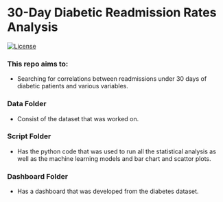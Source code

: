# 30-Day Diabetic Readmission Rates Analysis

[![License](https://img.shields.io/badge/License-MIT-blue.svg)](https://opensource.org/licenses/MIT)

### This repo aims to:

* Searching for correlations between readmissions under 30 days of diabetic patients and various variables.

### Data Folder

* Consist of the dataset that was worked on.

### Script Folder

* Has the python code that was used to run all the statistical analysis as well as the machine learning models and bar chart and scattor plots.

### Dashboard Folder 

* Has a dashboard that was developed from the diabetes dataset.


